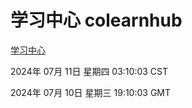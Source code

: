 # 学习中心 colearnhub
[学习中心](http://219.139.197.160:56308/colearnhub/)

2024年 07月 11日 星期四 03:10:03 CST

2024年 07月 10日 星期三 19:10:03 GMT
